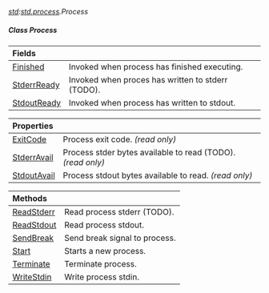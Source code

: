 _[std](../../modules/std/std-module.md):[std.process](../../modules/std/std-process.md).Process_
##### Class Process

| Fields | |
|:---|:---|
| [Finished](std-process-process-finished.md) | Invoked when process has finished executing. |
| [StderrReady](std-process-process-stderrready.md) | Invoked when proces has written to stderr (TODO). |
| [StdoutReady](std-process-process-stdoutready.md) | Invoked when process has written to stdout. |

| Properties | |
|:---|:---|
| [ExitCode](std-process-process-exitcode.md) | Process exit code. _(read only)_ |
| [StderrAvail](std-process-process-stderravail.md) | Process stder bytes available to read (TODO). _(read only)_ |
| [StdoutAvail](std-process-process-stdoutavail.md) | Process stdout bytes available to read. _(read only)_ |

| Methods | |
|:---|:---|
| [ReadStderr](std-process-process-readstderr.md) | Read process stderr (TODO). |
| [ReadStdout](std-process-process-readstdout.md) | Read process stdout. |
| [SendBreak](std-process-process-sendbreak.md) | Send break signal to process. |
| [Start](std-process-process-start.md) | Starts a new process. |
| [Terminate](std-process-process-terminate.md) | Terminate process. |
| [WriteStdin](std-process-process-writestdin.md) | Write process stdin. |
